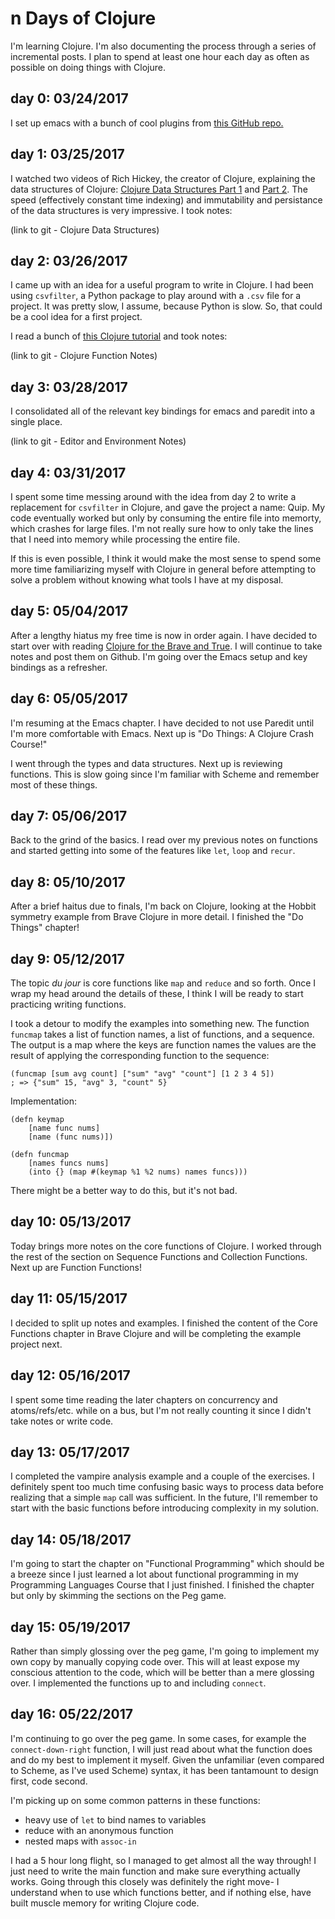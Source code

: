# n Days of Clojure

I'm learning Clojure. I'm also documenting the process through a series of incremental posts. I plan to spend at least one hour each day as often as possible on doing things with Clojure.

## day 0: 03/24/2017

I set up emacs with a bunch of cool plugins from [this GitHub repo.](https://github.com/flyingmachine/emacs-for-clojure)

## day 1: 03/25/2017

I watched two videos of Rich Hickey, the creator of Clojure, explaining the data structures of Clojure: [Clojure Data Structures Part 1](https://www.youtube.com/watch?v=ketJlzX-254) and [Part 2](https://www.youtube.com/watch?v=sp2Zv7KFQQ0). The speed (effectively constant time indexing) and immutability and persistance of the data structures is very impressive. I took notes: 

(link to git - Clojure Data Structures)

## day 2: 03/26/2017

I came up with an idea for a useful program to write in Clojure. I had been using `csvfilter`, a Python package to play around with a `.csv` file for a project. It was pretty slow, I assume, because Python is slow. So, that could be a cool idea for a first project. 

I read a bunch of [this Clojure tutorial](http://www.braveclojure.com/do-things) and took notes:

(link to git - Clojure Function Notes)

## day 3: 03/28/2017

I consolidated all of the relevant key bindings for emacs and paredit into a single place.

(link to git - Editor and Environment Notes)

## day 4: 03/31/2017

I spent some time messing around with the idea from day 2 to write a replacement for `csvfilter` in Clojure, and gave the project a name: Quip. My code eventually worked but only by consuming the entire file into memorty, which crashes for large files. I'm not really sure how to only take the lines that I need into memory while processing the entire file. 

If this is even possible, I think it would make the most sense to spend some more time familiarizing myself with Clojure in general before attempting to solve a problem without knowing what tools I have at my disposal.

## day 5: 05/04/2017

After a lengthy hiatus my free time is now in order again. I have decided to start over with reading [Clojure for the Brave and True](http://www.braveclojure.com/). I will continue to take notes and post them on Github. I'm going over the Emacs setup and key bindings as a refresher. 

## day 6: 05/05/2017

I'm resuming at the Emacs chapter. I have decided to not use Paredit until I'm more comfortable with Emacs. Next up is "Do Things: A Clojure Crash Course!" 

I went through the types and data structures. Next up is reviewing functions. This is slow going since I'm familiar with Scheme and remember most of these things. 

## day 7: 05/06/2017

Back to the grind of the basics. I read over my previous notes on functions and started getting into some of the features like `let`, `loop` and `recur`. 

## day 8: 05/10/2017

After a brief haitus due to finals, I'm back on Clojure, looking at the Hobbit symmetry example from Brave Clojure in more detail. I finished the "Do Things" chapter! 

## day 9: 05/12/2017

The topic _du jour_ is core functions like `map` and `reduce` and so forth. Once I wrap my head around the details of these, I think I will be ready to start practicing writing functions.   

I took a detour to modify the examples into something new. The function `funcmap` takes a list of function names, a list of functions, and a sequence. The output is a map where the keys are function names the values are the result of applying the corresponding function to the sequence:

```
(funcmap [sum avg count] ["sum" "avg" "count"] [1 2 3 4 5])
; => {"sum" 15, "avg" 3, "count" 5}
```

Implementation:

```
(defn keymap
	[name func nums]
	[name (func nums)])
	
(defn funcmap
	[names funcs nums]
	(into {} (map #(keymap %1 %2 nums) names funcs)))
```

There might be a better way to do this, but it's not bad.

## day 10: 05/13/2017

Today brings more notes on the core functions of Clojure. I worked through the rest of the section on Sequence Functions and Collection Functions. Next up are Function Functions!

## day 11: 05/15/2017

I decided to split up notes and examples. I finished the content of the Core Functions chapter in Brave Clojure and will be completing the example project next. 

## day 12: 05/16/2017

I spent some time reading the later chapters on concurrency and atoms/refs/etc. while on a bus, but I'm not really counting it since I didn't take notes or write code.

## day 13: 05/17/2017

I completed the vampire analysis example and a couple of the exercises. I definitely spent too much time confusing basic ways to process data before realizing that a simple `map` call was sufficient. In the future, I'll remember to start with the basic functions before introducing complexity in my solution. 

## day 14: 05/18/2017

I'm going to start the chapter on "Functional Programming" which should be a breeze since I just learned a lot about functional programming in my Programming Languages Course that I just finished. I finished the chapter but only by skimming the sections on the Peg game. 

## day 15: 05/19/2017

Rather than simply glossing over the peg game, I'm going to implement my own copy by manually copying code over. This will at least expose my conscious attention to the code, which will be better than a mere glossing over. I implemented the functions up to and including `connect`. 

## day 16: 05/22/2017

I'm continuing to go over the peg game. In some cases, for example the `connect-down-right` function, I will just read about what the function does and do my best to implement it myself. Given the unfamiliar (even compared to Scheme, as I've used Scheme) syntax, it has been tantamount to design first, code second. 

I'm picking up on some common patterns in these functions: 

* heavy use of `let` to bind names to variables 
* reduce with an anonymous function
* nested maps with `assoc-in`

I had a 5 hour long flight, so I managed to get almost all the way through! I just need to write the main function and make sure everything actually works. Going through this closely was definitely the right move- I understand when to use which functions better, and if nothing else, have built muscle memory for writing Clojure code. 

